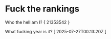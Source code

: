 # Fuck the rankings

Who the hell am I?
{ 21353542 }

What fucking year is it?
[ 2025-07-27T00:13:20Z ]
